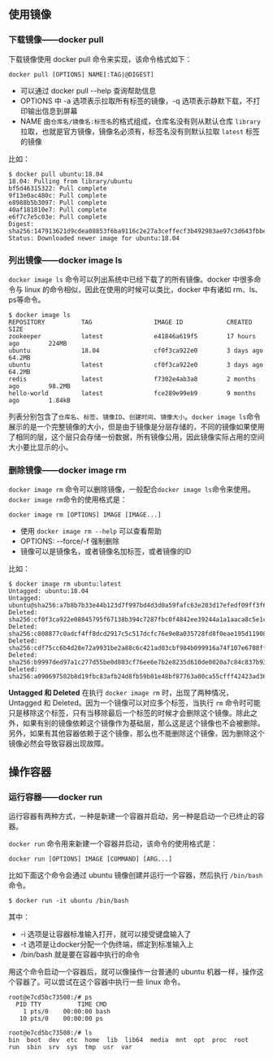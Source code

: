 
## 使用镜像

### 下载镜像——docker pull

下载镜像使用 docker pull 命令来实现，该命令格式如下：
```
docker pull [OPTIONS] NAME[:TAG|@DIGEST]
```

- 可以通过 docker pull --help 查询帮助信息
- OPTIONS 中 -a 选项表示拉取所有标签的镜像，-q 选项表示静默下载，不打印输出信息到屏幕
- NAME 由`仓库名/镜像名:标签名`的格式组成，仓库名没有则从默认仓库 `library` 拉取，也就是官方镜像，镜像名必须有，标签名没有则默认拉取 `latest` 标签的镜像

比如：
```
$ docker pull ubuntu:18.04
18.04: Pulling from library/ubuntu
bf5d46315322: Pull complete
9f13e0ac480c: Pull complete
e8988b5b3097: Pull complete
40af181810e7: Pull complete
e6f7c7e5c03e: Pull complete
Digest: sha256:147913621d9cdea08853f6ba9116c2e27a3ceffecf3b492983ae97c3d643fbbe
Status: Downloaded newer image for ubuntu:18.04
```

### 列出镜像——docker image ls

`docker image ls` 命令可以列出系统中已经下载了的所有镜像。docker 中很多命令与 linux 的命令相似，因此在使用的时候可以类比，docker 中有诸如 rm、ls、ps等命令。

```
$ docker image ls         
REPOSITORY          TAG                 IMAGE ID            CREATED             SIZE
zookeeper           latest              e41846a619f5        17 hours ago        224MB
ubuntu              18.04               cf0f3ca922e0        3 days ago          64.2MB
ubuntu              latest              cf0f3ca922e0        3 days ago          64.2MB
redis               latest              f7302e4ab3a8        2 months ago        98.2MB
hello-world         latest              fce289e99eb9        9 months ago        1.84kB
```
列表分别包含了`仓库名`、`标签`、`镜像ID`、`创建时间`、`镜像大小`。`docker image ls`命令展示的是一个完整镜像的大小，但是由于镜像是分层存储的，不同的镜像如果使用了相同的层，这个层只会存储一份数据，所有镜像公用，因此镜像实际占用的空间大小要比显示的小。

### 删除镜像——docker image rm

`docker image rm` 命令可以删除镜像，一般配合`docker image ls`命令来使用。`docker image rm`命令的使用格式是：
```
docker image rm [OPTIONS] IMAGE [IMAGE...]
```

- 使用 `docker image rm --help` 可以查看帮助
- OPTIONS: --force/-f 强制删除
- 镜像可以是镜像名，或者镜像名加标签，或者镜像的ID

比如：

```
$ docker image rm ubuntu:latest
Untagged: ubuntu:18.04
Untagged: ubuntu@sha256:a7b8b7b33e44b123d7f997bd4d3d0a59fafc63e203d17efedf09ff3f6f516152
Deleted: sha256:cf0f3ca922e08045795f67138b394c7287fbc0f4842ee39244a1a1aaca8c5e1c
Deleted: sha256:c808877c0adcf4ff8dcd2917c5c517dcfc76e9e8a035728fd8f0eae195d11908
Deleted: sha256:cdf75cc6b4d28e72a9931be2a88c6c421ad03cbf984b099916a74f107e6708ff
Deleted: sha256:b9997ded97a1c277d55be0d803cf76ee6e7b2e8235d610de0020a7c84c837b93
Deleted: sha256:a090697502b8d19fbc83afb24d8fb59b01e48bf87763a00ca55cfff42423ad36
```

**Untagged 和 Deleted**
在执行 `docker image rm` 时，出现了两种情况，Untagged 和 Deleted。因为一个镜像可以对应多个标签，当执行 `rm` 命令时可能只是移除这个标签，只有当移除最后一个标签的时候才会删除这个镜像。除此之外，如果有别的镜像依赖这个镜像作为基础层，那么这是这个镜像也不会被删除。另外，如果有其他容器依赖于这个镜像，那么也不能删除这个镜像，因为删除这个镜像必然会导致容器出现故障。

## 操作容器

### 运行容器——docker run

运行容器有两种方式，一种是新建一个容器并启动，另一种是启动一个已终止的容器。

`docker run` 命令用来新建一个容器并启动，该命令的使用格式是：
```
docker run [OPTIONS] IMAGE [COMMAND] [ARG...]
``` 

比如下面这个命令会通过 ubuntu 镜像创建并运行一个容器，然后执行 `/bin/bash` 命令。
```
$ docker run -it ubuntu /bin/bash
```
其中：
- -i 选项是让容器标准输入打开，就可以接受键盘输入了
- -t 选项是让docker分配一个伪终端，绑定到标准输入上
- /bin/bash 就是要在容器中执行的命令

用这个命令启动一个容器后，就可以像操作一台普通的 ubuntu 机器一样，操作这个容器了。可以尝试在这个容器中执行一些 linux 命令。
```
root@e7cd5bc73508:/# ps
  PID TTY          TIME CMD
    1 pts/0    00:00:00 bash
   10 pts/0    00:00:00 ps

root@e7cd5bc73508:/# ls
bin  boot  dev  etc  home  lib  lib64  media  mnt  opt  proc  root  run  sbin  srv  sys  tmp  usr  var
```